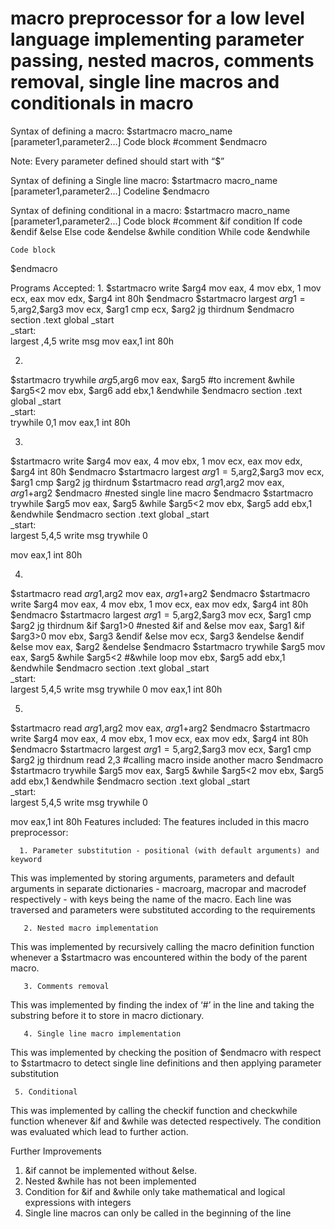 # macro preprocessor for a low level language implementing parameter passing, nested macros, comments removal, single line macros and conditionals in macro

Syntax of defining a macro:
$startmacro macro_name [parameter1,parameter2…]
	Code block #comment
$endmacro

Note: Every parameter defined should start with “$”

Syntax of defining a Single line macro:
$startmacro macro_name [parameter1,parameter2…] Codeline $endmacro

Syntax of defining conditional in a macro:
$startmacro macro_name [parameter1,parameter2…]
	Code block #comment
	&if condition
		If code
	&endif
	&else
		Else code
	&endelse
	&while condition
		While code
	&endwhile
	
	Code block 
$endmacro

Programs Accepted:
1. 
$startmacro write $arg4
  	mov   eax, 4
  	mov   ebx, 1
  	mov   ecx, eax
  	mov   edx, $arg4
  	int   80h
$endmacro
$startmacro largest $arg1=5,$arg2,$arg3
    mov ecx, $arg1
    cmp ecx, $arg2
    jg thirdnum
$endmacro  
section .text
global _start      	 
_start:                	 
   largest ,4,5
   write msg
mov eax,1
int 80h

2.
$startmacro trywhile $arg5,$arg6
    mov eax, $arg5 #to increment
    &while $arg5<2
    mov ebx, $arg6
    add ebx,1
    &endwhile
$endmacro
section .text
global _start      	 
_start:                	
   trywhile 0,1
mov eax,1
int 80h 

3.
$startmacro write $arg4
  	mov   eax, 4
  	mov   ebx, 1
  	mov   ecx, eax
  	mov   edx, $arg4
  	int   80h
$endmacro
$startmacro largest $arg1=5,$arg2,$arg3
    mov ecx, $arg1
    cmp $arg2
    jg thirdnum
    $startmacro read $arg1,$arg2 mov eax, $arg1+$arg2 $endmacro #nested single line macro
$endmacro
$startmacro trywhile $arg5
    mov eax, $arg5
    &while $arg5<2
    mov ebx, $arg5
    add ebx,1
    &endwhile
$endmacro
section .text
global _start      	 
_start:                	 
   largest 5,4,5
   write msg
   trywhile 0
   
mov eax,1
int 80h
     	 
4.
$startmacro read $arg1,$arg2 mov eax, $arg1+$arg2 $endmacro
$startmacro write $arg4
  	mov   eax, 4
  	mov   ebx, 1
  	mov   ecx, eax
  	mov   edx, $arg4
  	int   80h
$endmacro
$startmacro largest $arg1=5,$arg2,$arg3
    mov ecx, $arg1
    cmp $arg2
    jg thirdnum
    &if $arg1>0 #nested &if and &else
    mov eax, $arg1
    &if $arg3>0
    mov ebx, $arg3
    &endif
    &else
    mov ecx, $arg3
    &endelse
    &endif
    &else
    mov eax, $arg2
    &endelse
$endmacro
$startmacro trywhile $arg5
    mov eax, $arg5
    &while $arg5<2 #&while loop
    mov ebx, $arg5
    add ebx,1
    &endwhile
$endmacro
section .text
global _start      	 
_start:                	 
   largest 5,4,5
   write msg
   trywhile 0
mov eax,1
int 80h
     	 
5.
$startmacro read $arg1,$arg2 mov eax, $arg1+$arg2 $endmacro
$startmacro write $arg4
  	mov   eax, 4
  	mov   ebx, 1
  	mov   ecx, eax
  	mov   edx, $arg4
  	int   80h
$endmacro
$startmacro largest $arg1=5,$arg2,$arg3
    mov ecx, $arg1
    cmp $arg2
    jg thirdnum
    read 2,3 #calling macro inside another macro
$endmacro
$startmacro trywhile $arg5
    mov eax, $arg5
    &while $arg5<2
    mov ebx, $arg5
    add ebx,1
    &endwhile
$endmacro
section .text
global _start      	 
_start:                	 
   largest 5,4,5
   write msg
   trywhile 0
   
mov eax,1
int 80h
Features included:
The features included in this macro preprocessor:

      1. Parameter substitution - positional (with default arguments) and keyword 
This was implemented by storing arguments, parameters and default arguments in separate dictionaries - macroarg, macropar and macrodef respectively - with keys being the name of the macro. Each line was traversed and parameters were substituted according to the requirements
	
       2. Nested macro implementation
This was implemented by recursively calling the macro definition function whenever a $startmacro was encountered within the body of the parent macro.

       3. Comments removal
This was implemented by finding the index of ‘#’ in the line and taking the substring before it to store in macro dictionary.
       
       4. Single line macro implementation
This was implemented by checking the position of $endmacro with respect to $startmacro to detect single line definitions and then applying parameter substitution

     5. Conditional
This was implemented by calling the checkif function and checkwhile function whenever &if and &while  was detected respectively. The condition was evaluated which lead to further action.

Further Improvements
1. &if cannot be implemented without &else.
2. Nested &while has not been implemented
3. Condition for &if and &while only take mathematical and logical expressions with integers
4. Single line macros can only be called in the beginning of the line
